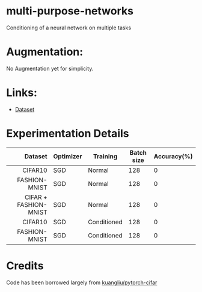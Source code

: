 # multi-purpose-networks
Conditioning of a neural network on multiple tasks 


# Augmentation:

No Augmentation yet for simplicity.

# Links:
- [Dataset](https://drive.google.com/file/d/1HSABKh49dAS6uCVXNp7e4iD5tkpXMH3P/view?usp=sharing)

# Experimentation Details

|               Dataset | Optimizer | Training    | Batch size | Accuracy(%) |
|----------------------:|-----------|-------------|------------|-------------|
| CIFAR10               | SGD       | Normal      | 128        | 0           |
| FASHION-MNIST         | SGD       | Normal      | 128        | 0           |
| CIFAR + FASHION-MNIST | SGD       | Normal      | 128        | 0           |
| CIFAR10               | SGD       | Conditioned | 128        | 0           |
| FASHION-MNIST         | SGD       | Conditioned | 128        | 0           |

# Credits

Code has been borrowed largely from [kuangliu/pytorch-cifar](https://github.com/kuangliu/pytorch-cifar)

